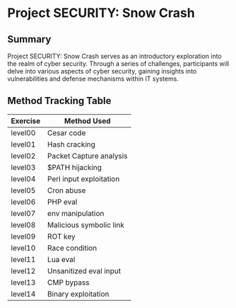 # Project SECURITY: Snow Crash

## Summary
Project SECURITY: Snow Crash serves as an introductory exploration into the realm of cyber security. Through a series of challenges, participants will delve into various aspects of cyber security, gaining insights into vulnerabilities and defense mechanisms within IT systems.

## Method Tracking Table

| Exercise  | Method Used               |
|-----------|---------------------------|
| level00   | Cesar code                |
| level01   | Hash cracking             |
| level02   | Packet Capture analysis   |
| level03   | $PATH hijacking           |
| level04   | Perl input exploitation   |
| level05   | Cron abuse                |
| level06   | PHP eval                  |
| level07   | env manipulation          |
| level08   | Malicious symbolic link   |
| level09   | ROT key                   |
| level10   | Race condition            |
| level11   | Lua eval                  |
| level12   | Unsanitized eval input    |
| level13   | CMP bypass                |
| level14   | Binary exploitation       |

